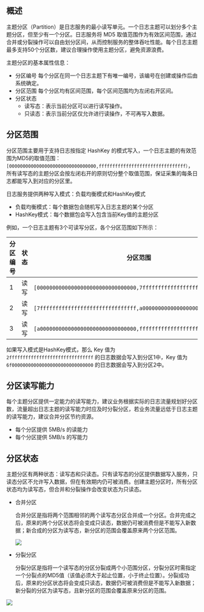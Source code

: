 ## 概述

主题分区（Partition）是日志服务的最小读写单元。一个日志主题可以划分多个主题分区，但至少有一个分区。日志服务将 MD5 取值范围作为有效区间范围，通过合并或分裂操作可以自由划分区间，从而控制服务的整体吞吐性能。每个日志主题最多支持50个分区数，建议合理操作使用主题分区，避免资源浪费。

主题分区的基本属性信息：

- 分区编号
  每个分区在同一个日志主题下有唯一编号，该编号在创建或操作后由系统确定。
- 分区范围
  每个分区均有区间范围，每个区间范围均为左闭右开区间。
- 分区状态
  - 读写态：表示当前分区可以进行读写操作。
  - 只读态：表示当前分区仅允许进行读操作，不可再写入数据。

  

## 分区范围

分区范围主要用于支持日志按指定 HashKey 的模式写入，一个日志主题的有效范围为MD5的取值范围： `[00000000000000000000000000000000,ffffffffffffffffffffffffffffffff）`，所有读写态的主题分区会按左闭右开的原则切分整个取值范围，保证采集的每条日志都能写入到对应的分区里。

日志服务提供两种写入模式：负载均衡模式和HashKey模式

- 负载均衡模式：每个数据包会随机写入日志主题的某个分区
- HashKey模式：每个数据包会写入包含当前Key值的主题分区

例如，一个日志主题有3个可读写分区，各个分区范围如下所示：

| 分区编号 | 状态 | 分区范围                                                     |
| -------- | ---- | ------------------------------------------------------------ |
| 1        | 读写 | `[00000000000000000000000000000000,7fffffffffffffffffffffffffffffff）` |
| 2        | 读写 | `[7fffffffffffffffffffffffffffffff,a0000000000000000000000000000000）` |
| 3        | 读写 | `[a0000000000000000000000000000000,ffffffffffffffffffffffffffffffff）` |

如果写入模式是HashKey模式，那么 Key 值为 `2fffffffffffffffffffffffffffffff` 的日志数据会写入到分区1中，Key 值为 `6f000000000000000000000000000000` 的日志数据会写入到分区2中。



## 分区读写能力

每个主题分区提供一定能力的读写能力，建议业务根据实际的日志流量规划好分区数，流量超出日志主题的读写能力时应及时分裂分区，若业务流量远低于日志主题的读写能力，建议合并分区节约资源。

- 每个分区提供 5MB/s 的读能力
- 每个分区提供 5MB/s 的写能力



## 分区状态

主题分区有两种状态：读写态和只读态。只有读写态的分区提供数据写入服务，只读态分区不允许写入数据，但在有效期内仍可被消费。创建主题分区时，所有分区状态均为读写态，但合并和分裂操作会改变状态为只读态。

- 合并分区

  合并分区是指将两个范围相邻的两个读写态分区合并成一个分区。合并完成之后，原来的两个分区状态将会变成只读态，数据仍可被消费但是不能写入新数据；新合成的分区为读写态，新分区的范围会覆盖原来两个分区范围。

  ![](https://main.qcloudimg.com/raw/7074e63f6ba4ca78a831f9e1e9c7630a/%E5%90%88%E5%B9%B6.png)

- 分裂分区

  分裂分区是指将一个读写态的分区分裂成两个小范围分区，分裂分区时需指定一个分裂点的MD5值（该值必须大于起止位置，小于终止位置）。分裂成功后，原来的分区状态将会变成只读态，数据仍可被消费但是不能写入新数据；新分裂的分区为读写态，且新分区的范围会覆盖原来分区的范围。

![](https://main.qcloudimg.com/raw/caaac2224712f736dc57b34d0ccceff8/%E5%88%86%E8%A3%82.png)
